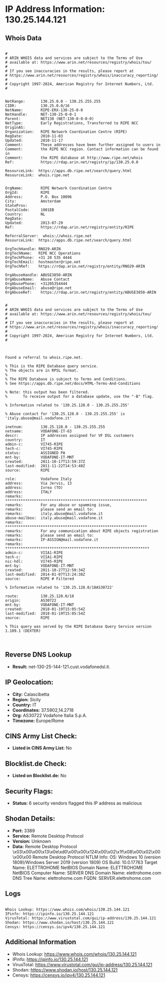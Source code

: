 # IP Address Information: 130.25.144.121

## Whois Data
```

#
# ARIN WHOIS data and services are subject to the Terms of Use
# available at: https://www.arin.net/resources/registry/whois/tou/
#
# If you see inaccuracies in the results, please report at
# https://www.arin.net/resources/registry/whois/inaccuracy_reporting/
#
# Copyright 1997-2024, American Registry for Internet Numbers, Ltd.
#


NetRange:       130.25.0.0 - 130.25.255.255
CIDR:           130.25.0.0/16
NetName:        RIPE-ERX-130-25-0-0
NetHandle:      NET-130-25-0-0-1
Parent:         NET130 (NET-130-0-0-0-0)
NetType:        Early Registrations, Transferred to RIPE NCC
OriginAS:       
Organization:   RIPE Network Coordination Centre (RIPE)
RegDate:        2010-11-03
Updated:        2010-11-17
Comment:        These addresses have been further assigned to users in
Comment:        the RIPE NCC region. Contact information can be found in
Comment:        the RIPE database at http://www.ripe.net/whois
Ref:            https://rdap.arin.net/registry/ip/130.25.0.0

ResourceLink:  https://apps.db.ripe.net/search/query.html
ResourceLink:  whois.ripe.net


OrgName:        RIPE Network Coordination Centre
OrgId:          RIPE
Address:        P.O. Box 10096
City:           Amsterdam
StateProv:      
PostalCode:     1001EB
Country:        NL
RegDate:        
Updated:        2013-07-29
Ref:            https://rdap.arin.net/registry/entity/RIPE

ReferralServer:  whois://whois.ripe.net
ResourceLink:  https://apps.db.ripe.net/search/query.html

OrgTechHandle: RNO29-ARIN
OrgTechName:   RIPE NCC Operations
OrgTechPhone:  +31 20 535 4444 
OrgTechEmail:  hostmaster@ripe.net
OrgTechRef:    https://rdap.arin.net/registry/entity/RNO29-ARIN

OrgAbuseHandle: ABUSE3850-ARIN
OrgAbuseName:   Abuse Contact
OrgAbusePhone:  +31205354444 
OrgAbuseEmail:  abuse@ripe.net
OrgAbuseRef:    https://rdap.arin.net/registry/entity/ABUSE3850-ARIN


#
# ARIN WHOIS data and services are subject to the Terms of Use
# available at: https://www.arin.net/resources/registry/whois/tou/
#
# If you see inaccuracies in the results, please report at
# https://www.arin.net/resources/registry/whois/inaccuracy_reporting/
#
# Copyright 1997-2024, American Registry for Internet Numbers, Ltd.
#



Found a referral to whois.ripe.net.

% This is the RIPE Database query service.
% The objects are in RPSL format.
%
% The RIPE Database is subject to Terms and Conditions.
% See https://apps.db.ripe.net/docs/HTML-Terms-And-Conditions

% Note: this output has been filtered.
%       To receive output for a database update, use the "-B" flag.

% Information related to '130.25.128.0 - 130.25.255.255'

% Abuse contact for '130.25.128.0 - 130.25.255.255' is 'italy.abuse@mail.vodafone.it'

inetnum:        130.25.128.0 - 130.25.255.255
netname:        VODAFONE-IT-63
descr:          IP addresses assigned for VF DSL customers
country:        IT
admin-c:        VI745-RIPE
tech-c:         VI745-RIPE
status:         ASSIGNED PA
mnt-by:         VODAFONE-IT-MNT
created:        2011-10-17T13:59:37Z
last-modified:  2011-11-22T14:53:40Z
source:         RIPE

role:           Vodafone Italy
address:        Via Jervis, 13
address:        Ivrea (TO)
address:        ITALY
remarks:        ****************************************************************
remarks:        For any abuse or spamming issue,
remarks:        please send an email to:
remarks:        italy.abuse@mail.vodafone.it
abuse-mailbox:  italy.abuse@mail.vodafone.it
remarks:        ****************************************************************
remarks:        For any communication about RIPE objects registration
remarks:        please send an email to:
remarks:        IP-ASSIGN@mail.vodafone.it
remarks:        *****************************************************************
admin-c:        VIIA1-RIPE
tech-c:         VIIA1-RIPE
nic-hdl:        VI745-RIPE
mnt-by:         VODAFONE-IT-MNT
created:        2011-10-27T12:50:34Z
last-modified:  2014-01-07T13:24:38Z
source:         RIPE # Filtered

% Information related to '130.25.128.0/18AS30722'

route:          130.25.128.0/18
origin:         AS30722
mnt-by:         VODAFONE-IT-MNT
created:        2018-01-19T15:05:54Z
last-modified:  2018-01-19T15:05:54Z
source:         RIPE

% This query was served by the RIPE Database Query Service version 1.109.1 (DEXTER)



```
## Reverse DNS Lookup
- **Result:** net-130-25-144-121.cust.vodafonedsl.it.

## IP Geolocation:
- **City:** Calascibetta
- **Region:** Sicily
- **Country:** IT
- **Coordinates:** 37.5902,14.2718
- **Org:** AS30722 Vodafone Italia S.p.A.
- **Timezone:** Europe/Rome

## CINS Army List Check:
- **Listed in CINS Army List:** 
No

## Blocklist.de Check:
- **Listed on Blocklist.de:** 
No

## Security Flags:
- **Status:** 6 security vendors flagged this IP address as malicious

## Shodan Details:
- **Port:** 3389
- **Service:** Remote Desktop Protocol
- **Version:** Unknown
- **Data:** Remote Desktop Protocol
\x03\x00\x00\x13\x0e\xd0\x00\x00\x124\x00\x02\x1f\x08\x00\x02\x00\x00\x00
Remote Desktop Protocol NTLM Info:
  OS: Windows 10 (version 1809)/Windows Server 2019 (version 1809)
  OS Build: 10.0.17763
  Target Name: ELETTROHOME
  NetBIOS Domain Name: ELETTROHOME
  NetBIOS Computer Name: SERVER
  DNS Domain Name: elettrohome.com
  DNS Tree Name: elettrohome.com
  FQDN: SERVER.elettrohome.com

## Logs
```

Whois Lookup: https://www.whois.com/whois/130.25.144.121
IPinfo: https://ipinfo.io/130.25.144.121
VirusTotal: https://www.virustotal.com/gui/ip-address/130.25.144.121
Shodan: https://www.shodan.io/host/130.25.144.121
Censys: https://censys.io/ipv4/130.25.144.121

```
## Additional Information
- Whois Lookup: https://www.whois.com/whois/130.25.144.121
- IPinfo: https://ipinfo.io/130.25.144.121
- VirusTotal: https://www.virustotal.com/gui/ip-address/130.25.144.121
- Shodan: https://www.shodan.io/host/130.25.144.121
- Censys: https://censys.io/ipv4/130.25.144.121

